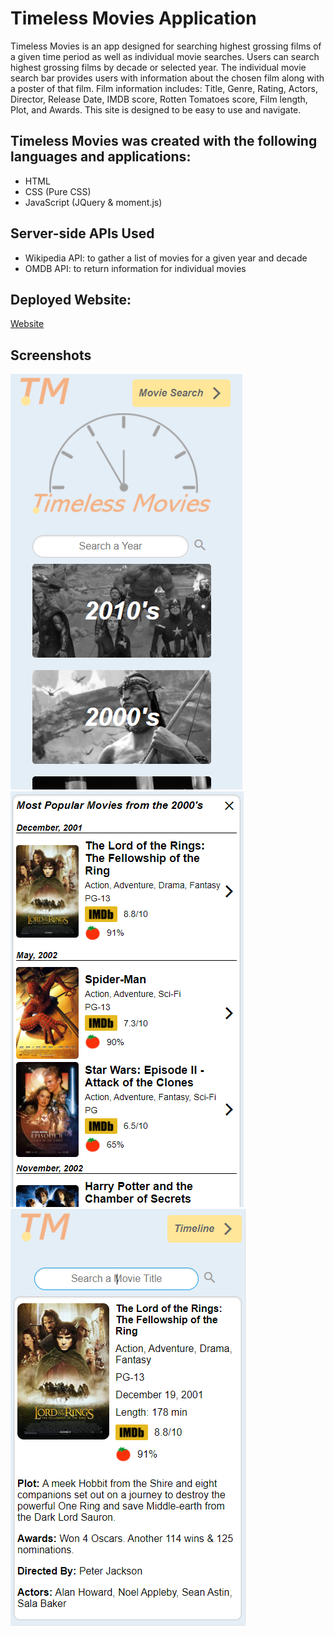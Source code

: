 # Timeless Movies Application

 Timeless Movies is an app designed for searching highest grossing films of a given time period as well as individual movie searches. Users can search highest grossing films by decade or selected year. The individual movie search bar provides users with information about the chosen film along with a poster of that film. Film information includes: Title, Genre, Rating, Actors, Director, Release Date, IMDB score, Rotten Tomatoes score, Film length, Plot, and Awards. This site is designed to be easy to use and navigate. 

## Timeless Movies was created with the following languages and applications:
 - HTML
 - CSS (Pure CSS)
 - JavaScript (JQuery & moment.js)

## Server-side APIs Used
 - Wikipedia API: to gather a list of movies for a given year and decade
 - OMDB API: to return information for individual movies


## Deployed Website:
[Website](https://dalyd14.github.io/movie-timeline)

## Screenshots
![Main Decade Page](./assets/images/main-page.PNG)
![Timeline Page](./assets/images/timeline-page.PNG)
![Movie Page](./assets/images/movie-page.PNG)

